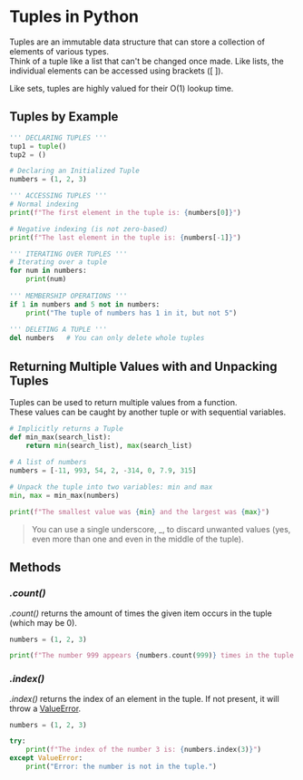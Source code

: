 # Tuples in Python
Tuples are an immutable data structure that can store a collection of elements of various types. <br />
Think of a tuple like a list that can't be changed once made. Like lists, the individual elements can be accessed using brackets (\[ \]).

Like sets, tuples are highly valued for their O(1) lookup time.

## Tuples by Example
```Python
''' DECLARING TUPLES '''
tup1 = tuple()   
tup2 = ()

# Declaring an Initialized Tuple
numbers = (1, 2, 3)

''' ACCESSING TUPLES '''
# Normal indexing
print(f"The first element in the tuple is: {numbers[0]}")

# Negative indexing (is not zero-based)
print(f"The last element in the tuple is: {numbers[-1]}")

''' ITERATING OVER TUPLES '''
# Iterating over a tuple
for num in numbers:
    print(num)
    
''' MEMBERSHIP OPERATIONS '''
if 1 in numbers and 5 not in numbers:
    print("The tuple of numbers has 1 in it, but not 5")
    
''' DELETING A TUPLE '''
del numbers   # You can only delete whole tuples
```

## Returning Multiple Values with and Unpacking Tuples
Tuples can be used to return multiple values from a function. <br />
These values can be caught by another tuple or with sequential variables.

```Python
# Implicitly returns a Tuple
def min_max(search_list):
    return min(search_list), max(search_list)
    
# A list of numbers
numbers = [-11, 993, 54, 2, -314, 0, 7.9, 315]

# Unpack the tuple into two variables: min and max
min, max = min_max(numbers)

print(f"The smallest value was {min} and the largest was {max}")
```
> You can use a single underscore, \_, to discard unwanted values (yes, even more than one and even in the middle of the tuple).

## Methods

### _.count()_
_.count()_ returns the amount of times the given item occurs in the tuple (which may be 0).

```Python
numbers = (1, 2, 3)

print(f"The number 999 appears {numbers.count(999)} times in the tuple 'numbers'.")
```

### _.index()_
_.index()_ returns the index of an element in the tuple. If not present, it will throw a [ValueError](https://docs.python.org/3/library/exceptions.html#ValueError).

```Python
numbers = (1, 2, 3)

try:
    print(f"The index of the number 3 is: {numbers.index(3)}")
except ValueError:
    print("Error: the number is not in the tuple.")
```
